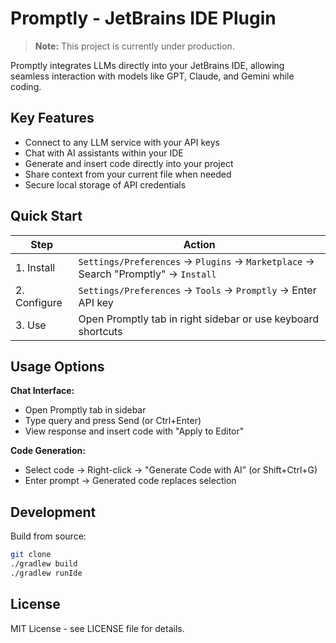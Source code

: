 # Promptly - JetBrains IDE Plugin

> **Note:** This project is currently under production.

Promptly integrates LLMs directly into your JetBrains IDE, allowing seamless interaction with models like GPT, Claude, and Gemini while coding.

## Key Features

- Connect to any LLM service with your API keys
- Chat with AI assistants within your IDE
- Generate and insert code directly into your project
- Share context from your current file when needed
- Secure local storage of API credentials

## Quick Start

| Step | Action |
|------|--------|
| 1. Install | `Settings/Preferences` → `Plugins` → `Marketplace` → Search "Promptly" → `Install` |
| 2. Configure | `Settings/Preferences` → `Tools` → `Promptly` → Enter API key |
| 3. Use | Open Promptly tab in right sidebar or use keyboard shortcuts |

## Usage Options

**Chat Interface:**
- Open Promptly tab in sidebar
- Type query and press Send (or Ctrl+Enter)
- View response and insert code with "Apply to Editor"

**Code Generation:**
- Select code → Right-click → "Generate Code with AI" (or Shift+Ctrl+G)
- Enter prompt → Generated code replaces selection

## Development

Build from source:
```bash
git clone 
./gradlew build
./gradlew runIde
```

## License

MIT License - see LICENSE file for details.
